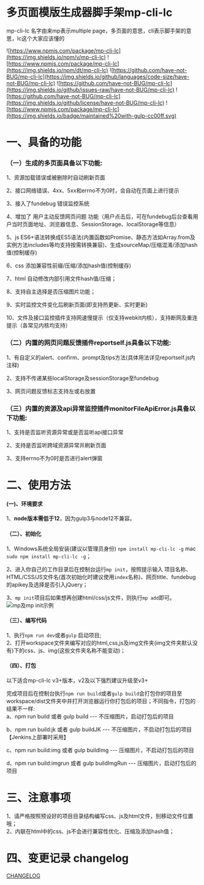 # 多页面模版生成器脚手架mp-cli-lc
mp-cli-lc 名字由来mp表示multiple page，多页面的意思，cli表示脚手架的意思，lc这个大家应该懂的

![https://www.npmjs.com/package/mp-cli-lc](https://img.shields.io/npm/v/mp-cli-lc)
![https://www.npmjs.com/package/mp-cli-lc](https://img.shields.io/npm/dt/mp-cli-lc)
![https://github.com/have-not-BUG/mp-cli-lc](https://img.shields.io/github/languages/code-size/have-not-BUG/mp-cli-lc)
![https://github.com/have-not-BUG/mp-cli-lc](https://img.shields.io/github/issues-raw/have-not-BUG/mp-cli-lc)
![https://github.com/have-not-BUG/mp-cli-lc](https://img.shields.io/github/license/have-not-BUG/mp-cli-lc)
![https://www.npmjs.com/package/mp-cli-lc](https://img.shields.io/badge/maintained%20with-gulp-cc00ff.svg)

# 一、具备的功能
### （一）生成的多页面具备以下功能:   
1、资源加载错误或被删除时自动刷新页面
  
2、接口网络错误、4xx、5xx和errno不为0时，会自动在页面上进行提示
 
3、接入了fundebug 错误监控系统
  
4、增加了 用户主动反馈网页问题 功能（用户点击后，可在fundebug后台查看用户当时页面地址、浏览器信息、SessionStorage、localStorage等信息）
 
5、js ES6+语法转换成ES5语法(内置函数如Promise、静态方法如Array.from及实例方法includes等均支持按需转换兼容)、生成sourceMap/压缩混淆/添加hash值(控制缓存) 
  
6、css 添加兼容性前缀/压缩/添加hash值(控制缓存) 
  
7、html 自动修改内部引用文件hash值/压缩；
  
8、支持自主选择是否压缩图片功能；
  
9、实时监控文件变化后刷新页面(即支持热更新、实时更新)

10、文件及接口监控插件支持网速慢提示（仅支持webkit内核），支持断网及重连提示（各常见内核均支持）


### （二）内置的网页问题反馈插件reportself.js具备以下功能:  
1、有自定义的alert、confirm、prompt及tips方法(具体用法详见reportself.js内注释) 

2、支持不传递某些localStorage及sessionStorage至fundebug

3、网页问题反馈标志支持左或右放置


### （三）内置的资源及api异常监控插件monitorFileApiError.js具备以下功能:  
1、支持是否监听资源异常或是否监听api接口异常

2、支持是否监听跨域资源异常并刷新页面

3、支持errno不为0时是否进行alert弹窗






# 二、使用方法
#### (一)、环境要求
1、**node版本需低于12**，因为gulp3与node12不兼容。

#### （二）、初始化
1、Windows系统全局安装(建议以管理员身份)  ```npm install mp-cli-lc -g``` mac ```sudo npm install mp-cli-lc -g```；  

2、进入你自己的工作目录后在控制台运行```mp init```，按照提示输入 项目名称、HTML/CSS/JS文件名(首次初始化时建议使用`index`名称)、网页title、fundebug的apikey及选择是否引入jQuery；

3、`mp init`项目后如果想再创建html/css/js文件，则执行`mp add`即可。     
![mp及mp init示例](https://publicimage-1251317493.file.myqcloud.com/reportBug/202103292003151304.png)
#### （三）、编写代码
1、执行```npm run dev```或者```gulp``` 启动项目;       
2、打开workspace文件夹编写对应的html,css,js及img文件夹(img文件夹默认没有)下的css、js、img(这些文件夹名称不能变动)；  
#### （四）、打包
以下适合mp-cli-lc v3+版本，v2及以下强烈建议升级至v3+

完成项目后在控制台执行```npm run build```或者```gulp build```会打包你的项目至workspace/dist文件夹中并打开浏览器运行你打包后的项目；不同指令，打包的结果不一样:    
a、npm run build 或者 gulp build ---    不压缩图片，启动打包后的项目

b、npm run build:jk 或者 gulp buildJK ---  不压缩图片，不启动打包后的项目  【Jenkins上部署时采用】

c、npm run build:img 或者 gulp buildImg ---    压缩图片，不启动打包后的项目

d、npm run build:imgrun 或者 gulp buildImgRun --- 压缩图片，启动打包后的项目



# 三、注意事项
1、请严格按照预设好的项目目录结构编写css、js及html文件，别移动文件位置哦；   
2、内联在html中的css、js不会进行兼容性优化、压缩及添加hash值；   

# 四、变更记录 changelog
[CHANGELOG](CHANGELOG.md)
